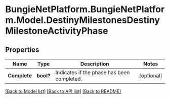 # BungieNetPlatform.BungieNetPlatform.Model.DestinyMilestonesDestinyMilestoneActivityPhase
## Properties

Name | Type | Description | Notes
------------ | ------------- | ------------- | -------------
**Complete** | **bool?** | Indicates if the phase has been completed. | [optional] 

[[Back to Model list]](../README.md#documentation-for-models) [[Back to API list]](../README.md#documentation-for-api-endpoints) [[Back to README]](../README.md)

